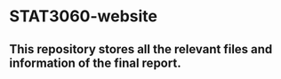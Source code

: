 # STAT3060-website

## This repository stores all the relevant files and information of the final report.
